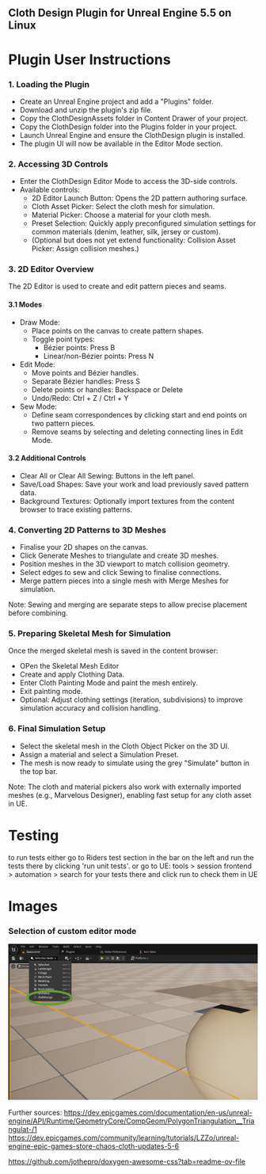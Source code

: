 ## Cloth Design Plugin for Unreal Engine 5.5 on Linux
### 


#
# Plugin User Instructions

### 1. Loading the Plugin
- Create an Unreal Engine project and add a "Plugins" folder.
- Download and unzip the plugin's zip file.
- Copy the ClothDesignAssets folder in Content Drawer of your project.
- Copy the ClothDesign folder into the Plugins folder in your project.
- Launch Unreal Engine and ensure the ClothDesign plugin is installed.
- The plugin UI will now be available in the Editor Mode section.



### 2. Accessing 3D Controls
- Enter the ClothDesign Editor Mode to access the 3D-side controls.
- Available controls:
  - 2D Editor Launch Button: Opens the 2D pattern authoring surface.
  - Cloth Asset Picker: Select the cloth mesh for simulation.
  - Material Picker: Choose a material for your cloth mesh.
  - Preset Selection: Quickly apply preconfigured simulation settings for common materials (denim, leather, silk, jersey or custom).
  - (Optional but does not yet extend functionality: Collision Asset Picker: Assign collision meshes.)

    
### 3. 2D Editor Overview
The 2D Editor is used to create and edit pattern pieces and seams.

#### 3.1 Modes
- Draw Mode:
  - Place points on the canvas to create pattern shapes.
  - Toggle point types:
    - Bézier points: Press B
    - Linear/non-Bézier points: Press N
- Edit Mode:
  - Move points and Bézier handles.
  - Separate Bézier handles: Press S
  - Delete points or handles: Backspace or Delete
  - Undo/Redo: Ctrl + Z / Ctrl + Y
- Sew Mode:
  - Define seam correspondences by clicking start and end points on two pattern pieces.
  - Remove seams by selecting and deleting connecting lines in Edit Mode.


#### 3.2 Additional Controls
- Clear All or Clear All Sewing: Buttons in the left panel.
- Save/Load Shapes: Save your work and load previously saved pattern data.
- Background Textures: Optionally import textures from the content browser to trace existing patterns.


### 4. Converting 2D Patterns to 3D Meshes
- Finalise your 2D shapes on the canvas.
- Click Generate Meshes to triangulate and create 3D meshes.
- Position meshes in the 3D viewport to match collision geometry.
- Select edges to sew and click Sewing to finalise connections.
- Merge pattern pieces into a single mesh with Merge Meshes for simulation.

Note: Sewing and merging are separate steps to allow precise placement before combining.


### 5. Preparing Skeletal Mesh for Simulation
Once the merged skeletal mesh is saved in the content browser:
- OPen the Skeletal Mesh Editor
- Create and apply Clothing Data.
- Enter Cloth Painting Mode and paint the mesh entirely.
- Exit painting mode.
- Optional: Adjust clothing settings (iteration, subdivisions) to improve simulation accuracy and collision handling.

### 6. Final Simulation Setup
- Select the skeletal mesh in the Cloth Object Picker on the 3D UI.
- Assign a material and select a Simulation Preset.
- The mesh is now ready to simulate using the grey "Simulate" button in the top bar.

Note: The cloth and material pickers also work with externally imported meshes (e.g., Marvelous Designer), enabling fast setup for any cloth asset in UE.



#
# Testing

to run tests either go to Riders test section in the bar on the left and run the tests there by clicking 'run unit tests'. 
or go to UE: tools > session frontend > automation > search for your tests there and click run to check them in UE

# Images
### Selection of custom editor mode
![photo](media/photo1.png)



Further sources:
https://dev.epicgames.com/documentation/en-us/unreal-engine/API/Runtime/GeometryCore/CompGeom/PolygonTriangulation__Triangulat-/1
https://dev.epicgames.com/community/learning/tutorials/LZZo/unreal-engine-epic-games-store-chaos-cloth-updates-5-6

https://github.com/jothepro/doxygen-awesome-css?tab=readme-ov-file
